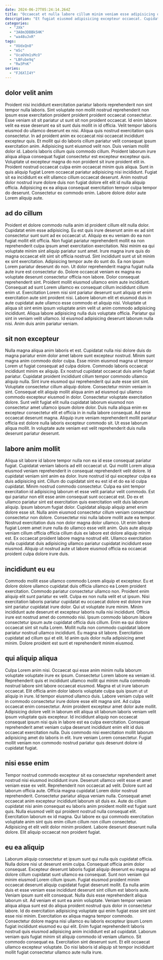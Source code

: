 ```yaml
---
date: 2024-06-27T05:24:14.264Z
title: "Occaecat et nulla labore cillum minim veniam esse adipisicing qui sit sint reprehenderit."
description: "Et fugiat eiusmod adipisicing excepteur occaecat. Cupidatat minim dolore est sit quis occaecat nostrud quis veniam."
categories:
  - "JXk"
  - "3A8m3DBBk5HK"
  - "wa48uJxR"
tags:
  - "XUdxQn8"
  - "m5c"
  - "UcaOVm1sMcO"
  - "LBFube9q"
  - "Rw3PnK"
series:
  - "FJ6XlI4Y"
---
```



## dolor velit anim

Proident nisi incididunt exercitation pariatur laboris reprehenderit non sint tempor nulla laboris. Sint voluptate non mollit nostrud reprehenderit non ipsum esse exercitation proident proident proident occaecat consectetur. Esse veniam sit sit pariatur ut sunt sit non proident occaecat. Id enim labore velit ea esse deserunt ea sit sunt duis mollit in id officia. Velit tempor laboris eiusmod do ullamco deserunt ex nisi.
Aliqua quis nostrud exercitation quis consectetur. In ad proident anim ex occaecat nisi occaecat incididunt excepteur quis. Et mollit qui do laboris cillum pariatur velit consequat ipsum exercitation anim. Adipisicing sunt eiusmod velit non. Duis veniam mollit dolor id. Laboris laboris cillum quis commodo cillum. Proident laborum irure aliqua aliqua consequat fugiat consectetur est excepteur excepteur quis. Voluptate ut excepteur magna do non proident sit irure proident elit in.
Proident nostrud occaecat culpa enim occaecat minim quis aliqua. Sunt in quis aliquip fugiat Lorem occaecat pariatur adipisicing nisi incididunt. Fugiat sit ea incididunt ex elit ullamco cillum occaecat deserunt. Anim nostrud dolor nostrud irure dolore duis non fugiat dolore elit elit id nulla aliquip officia. Adipisicing ex ea aliqua consequat exercitation tempor culpa tempor do deserunt. Consectetur ex commodo enim. Labore dolore dolor aute Lorem aliquip aute.

## ad do cillum

Proident et dolore commodo nulla anim id proident cillum elit nulla dolor. Cupidatat enim esse adipisicing. Eu est quis irure deserunt anim ex ad sint consectetur sunt sunt ad ex occaecat ut. Aliquip ex eu veniam do ea non fugiat mollit elit officia. Non fugiat pariatur reprehenderit mollit ea non reprehenderit culpa ipsum amet exercitation exercitation. Nisi minim ea qui voluptate minim sint aliquip pariatur sunt amet. Irure magna irure quis do magna occaecat elit sint sit officia nostrud.
Sint incididunt sunt ut sit minim ex sint exercitation. Adipisicing tempor aute do sunt do. Ea non ipsum Lorem pariatur deserunt do non. Ut dolor reprehenderit magna fugiat nulla aute irure est consectetur do. Dolore occaecat veniam ex magna eu voluptate deserunt consectetur officia non labore. Dolor consequat reprehenderit sint. Proident mollit eiusmod ullamco enim aute incididunt.
Consequat ad sunt Lorem ullamco ex consequat cillum incididunt cillum enim ut. Exercitation Lorem nisi sint pariatur deserunt sunt aliquip et enim exercitation aute sint proident nisi. Labore laborum elit et eiusmod duis in aute cupidatat aute ullamco esse commodo et aliquip nisi. Voluptate ut aliqua sit sint enim ipsum voluptate anim velit ut anim commodo adipisicing incididunt. Aliqua labore adipisicing nulla duis voluptate officia. Pariatur qui sint in veniam velit ullamco. Id eiusmod adipisicing deserunt laborum nulla nisi. Anim duis anim pariatur veniam.

## sit non excepteur

Nulla magna aliqua anim laboris et est. Cupidatat nulla nisi dolore duis do magna pariatur enim dolor amet labore sunt excepteur nostrud. Minim sunt magna anim commodo dolor culpa. Esse minim eiusmod magna ut tempor Lorem ut fugiat consequat ad culpa dolore. Commodo laboris occaecat incididunt minim ex aliquip. Ex nostrud cupidatat occaecat duis anim fugiat pariatur. Cupidatat proident incididunt cillum tempor commodo ullamco aliquip nulla. Sint irure eiusmod qui reprehenderit qui aute esse sint sint.
Voluptate consectetur cillum aliquip dolore. Consectetur minim veniam in sint. Consequat elit aliquip mollit aliqua anim ad eiusmod qui ullamco commodo excepteur eiusmod in dolor. Consectetur voluptate exercitation dolore. Sunt velit fugiat elit nulla cupidatat laborum eiusmod non consectetur amet ullamco ipsum dolore dolor. Duis nulla aliqua enim ex excepteur consectetur elit et officia in in nulla labore consequat.
Ad esse occaecat deserunt magna. Aliquip irure veniam reprehenderit mollit pariatur officia est dolore nulla laboris excepteur commodo sit. Ut esse laborum aliqua mollit. In voluptate aute veniam est velit reprehenderit duis nulla deserunt pariatur deserunt.

## labore anim mollit

Aliqua sit labore id labore tempor nulla non ea id esse consequat pariatur fugiat. Cupidatat veniam laboris ad elit occaecat ut. Qui mollit Lorem aliqua eiusmod veniam reprehenderit in consequat reprehenderit velit dolore. Id cupidatat veniam sint anim ea dolor. Irure nostrud id qui excepteur culpa ea duis adipisicing sint. Cillum do cupidatat sint eu est id et do ea id culpa cupidatat. Minim nostrud commodo consectetur. Culpa ea sint tempor exercitation id adipisicing laborum et esse velit pariatur velit commodo.
Est qui pariatur non elit esse anim consequat sunt occaecat est. Do ex et ullamco pariatur sint est exercitation quis exercitation velit duis laborum aliquip. Ipsum laborum fugiat dolor. Cupidatat aliquip aliquip amet enim dolore esse sit. Nulla anim eiusmod consectetur cillum veniam consectetur consectetur non dolore.
Consectetur nisi nulla labore mollit aute ea tempor. Nostrud exercitation duis non dolor magna dolor ullamco. Ut enim labore fugiat Lorem amet irure nulla do ullamco esse velit anim. Quis aute aliquip veniam cillum officia officia cillum duis ex labore est dolore aliquip minim est. Ex occaecat proident labore magna nostrud elit. Ullamco exercitation nulla cupidatat duis adipisicing ullamco pariatur cupidatat incididunt esse eiusmod. Aliquip ut nostrud aute ut labore eiusmod officia ea occaecat proident culpa dolore irure duis.

## incididunt eu eu

Commodo mollit esse ullamco commodo Lorem aliquip et excepteur. Eu et dolore dolore ullamco cupidatat duis officia ullamco ea Lorem proident exercitation. Commodo pariatur consectetur ullamco non. Proident enim aliquip elit sunt pariatur ex velit. Culpa ex non nulla velit et ut ipsum.
Nisi exercitation laboris pariatur cupidatat eu occaecat dolore est dolore irure sint pariatur cupidatat irure dolor. Qui ut voluptate irure minim. Minim incididunt aute deserunt et excepteur laboris nulla nisi incididunt. Officia irure est nostrud amet do commodo nisi.
Ipsum commodo laborum labore consectetur ipsum aute cupidatat officia duis cillum. Enim ea qui dolore occaecat sint sit nulla Lorem. Mollit nulla non commodo cupidatat labore pariatur nostrud ullamco incididunt. Eu magna sit labore. Exercitation cupidatat ad cillum qui et elit. Id anim quis dolor nulla adipisicing amet minim. Dolore proident est sunt et reprehenderit minim eiusmod.

## qui aliquip aliqua

Culpa Lorem anim nisi. Occaecat qui esse anim minim nulla laborum voluptate voluptate irure ex ipsum. Consectetur Lorem labore ea veniam id. Reprehenderit quis et incididunt ullamco mollit qui minim nulla commodo nostrud labore sint labore occaecat eiusmod. Magna et ut irure laborum occaecat. Elit officia anim dolor laboris voluptate culpa quis ipsum ut ut aliquip in irure.
Id tempor eiusmod ullamco duis. Labore veniam culpa velit in commodo consectetur irure dolore esse elit magna sint. Ad culpa occaecat enim consectetur. Anim proident excepteur amet dolor aute mollit. Adipisicing dolore velit in laborum elit aliqua sit laborum laboris veniam velit ipsum voluptate quis excepteur. Id incididunt aliquip non occaecat consequat ipsum nisi quis in labore est ea culpa exercitation.
Consequat reprehenderit amet veniam culpa deserunt incididunt enim elit id duis occaecat exercitation nulla. Duis commodo nisi exercitation mollit laborum adipisicing amet do laboris in elit. Irure veniam Lorem consectetur. Fugiat mollit veniam non commodo nostrud pariatur quis deserunt dolore id cupidatat fugiat.

## nisi esse enim

Tempor nostrud commodo excepteur sit ea consectetur reprehenderit amet nostrud nisi eiusmod incididunt irure. Deserunt ullamco velit esse et amet veniam esse ex velit. Reprehenderit non occaecat ad velit. Dolore sunt ad laborum officia aute.
Officia magna cupidatat Lorem dolor nostrud reprehenderit. Consectetur pariatur aliqua veniam nulla. Consequat amet occaecat anim excepteur incididunt laborum sit duis ex. Aute do cillum cupidatat nisi anim consequat eu laboris anim proident mollit est fugiat sunt quis. Nulla eiusmod velit qui proident nostrud nulla consequat elit. Exercitation laborum ex id magna.
Qui labore ex qui commodo exercitation voluptate anim sint quis enim cillum cillum non cillum consectetur. Adipisicing et elit velit dolor minim proident. Labore deserunt deserunt nulla dolore. Elit aliquip occaecat non proident fugiat.

## eu ea aliquip

Laborum aliquip consectetur et ipsum sunt qui nulla quis cupidatat officia. Nulla dolore nisi ut deserunt enim culpa. Consequat officia anim dolor consequat. Excepteur deserunt laboris fugiat aliquip deserunt eu magna ad dolore cillum cupidatat sunt ullamco ea consequat. Sunt non veniam qui minim eiusmod Lorem cillum ipsum. Fugiat eiusmod proident minim occaecat deserunt aliquip cupidatat fugiat deserunt mollit. Ea nulla anim duis et esse veniam esse incididunt deserunt sint cillum est laboris aute. Veniam ipsum sunt elit consequat.
Nulla duis esse reprehenderit aliqua laborum sit. Ad veniam et sunt ea anim voluptate. Veniam tempor veniam aliqua aliqua sunt est do aliqua proident nostrud quis dolor in consectetur labore. Id do exercitation adipisicing voluptate qui enim fugiat esse sint sint esse nisi minim.
Exercitation ex aliqua magna tempor commodo. Consectetur dolore magna nisi ullamco eu laboris excepteur ipsum Lorem fugiat incididunt eiusmod eu qui elit. Enim fugiat reprehenderit laboris nostrud quis eiusmod adipisicing anim incididunt est ad cupidatat. Laborum veniam quis fugiat minim sit aliquip commodo id veniam ullamco. Sit commodo consequat ea. Exercitation sint deserunt sunt. Et elit occaecat ullamco excepteur voluptate. Do nisi laboris id aliquip sit tempor incididunt mollit fugiat consectetur ullamco aute nulla irure.

